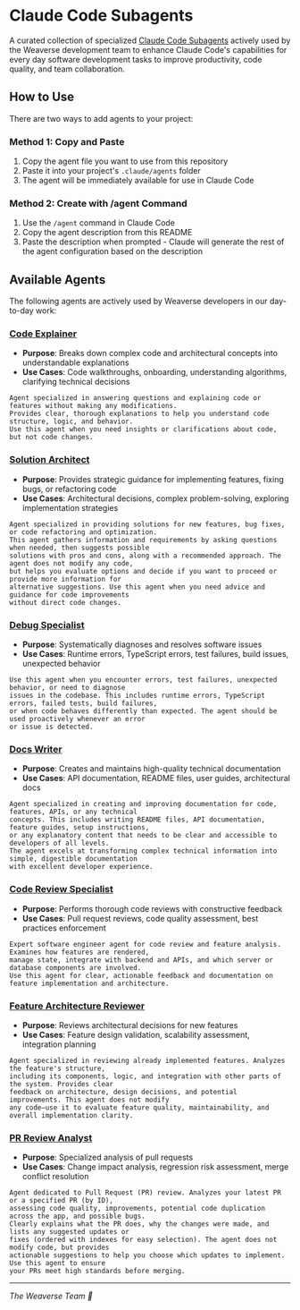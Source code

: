 # Claude Code Subagents

A curated collection of specialized [Claude Code Subagents](https://docs.anthropic.com/en/docs/claude-code/sub-agents) actively used by the Weaverse development team to enhance Claude Code's capabilities for every day software development tasks to improve productivity, code quality, and team collaboration.

## How to Use

There are two ways to add agents to your project:

### Method 1: Copy and Paste
1. Copy the agent file you want to use from this repository
2. Paste it into your project's `.claude/agents` folder
3. The agent will be immediately available for use in Claude Code

### Method 2: Create with /agent Command
1. Use the `/agent` command in Claude Code
2. Copy the agent description from this README
3. Paste the description when prompted - Claude will generate the rest of the agent configuration based on the description


## Available Agents

The following agents are actively used by Weaverse developers in our day-to-day work:

### [Code Explainer](./agents/code-explainer.md)
- **Purpose**: Breaks down complex code and architectural concepts into understandable explanations
- **Use Cases**: Code walkthroughs, onboarding, understanding algorithms, clarifying technical decisions

```text
Agent specialized in answering questions and explaining code or features without making any modifications.
Provides clear, thorough explanations to help you understand code structure, logic, and behavior.
Use this agent when you need insights or clarifications about code, but not code changes.
```

### [Solution Architect](./agents/solution-architect.md)
- **Purpose**: Provides strategic guidance for implementing features, fixing bugs, or refactoring code
- **Use Cases**: Architectural decisions, complex problem-solving, exploring implementation strategies

```text
Agent specialized in providing solutions for new features, bug fixes, or code refactoring and optimization.
This agent gathers information and requirements by asking questions when needed, then suggests possible
solutions with pros and cons, along with a recommended approach. The agent does not modify any code,
but helps you evaluate options and decide if you want to proceed or provide more information for
alternative suggestions. Use this agent when you need advice and guidance for code improvements
without direct code changes.
```

### [Debug Specialist](./agents/debug-specialist.md)
- **Purpose**: Systematically diagnoses and resolves software issues
- **Use Cases**: Runtime errors, TypeScript errors, test failures, build issues, unexpected behavior

```text
Use this agent when you encounter errors, test failures, unexpected behavior, or need to diagnose
issues in the codebase. This includes runtime errors, TypeScript errors, failed tests, build failures,
or when code behaves differently than expected. The agent should be used proactively whenever an error
or issue is detected.
```

### [Docs Writer](./agents/docs-writer.md)
- **Purpose**: Creates and maintains high-quality technical documentation
- **Use Cases**: API documentation, README files, user guides, architectural docs

```text
Agent specialized in creating and improving documentation for code, features, APIs, or any technical
concepts. This includes writing README files, API documentation, feature guides, setup instructions,
or any explanatory content that needs to be clear and accessible to developers of all levels.
The agent excels at transforming complex technical information into simple, digestible documentation
with excellent developer experience.
```

### [Code Review Specialist](./agents/code-review-specialist.md)
- **Purpose**: Performs thorough code reviews with constructive feedback
- **Use Cases**: Pull request reviews, code quality assessment, best practices enforcement

```text
Expert software engineer agent for code review and feature analysis. Examines how features are rendered,
manage state, integrate with backend and APIs, and which server or database components are involved.
Use this agent for clear, actionable feedback and documentation on feature implementation and architecture.
```

### [Feature Architecture Reviewer](./agents/feature-architecture-reviewer.md)
- **Purpose**: Reviews architectural decisions for new features
- **Use Cases**: Feature design validation, scalability assessment, integration planning

```text
Agent specialized in reviewing already implemented features. Analyzes the feature's structure,
including its components, logic, and integration with other parts of the system. Provides clear
feedback on architecture, design decisions, and potential improvements. This agent does not modify
any code—use it to evaluate feature quality, maintainability, and overall implementation clarity.
```

### [PR Review Analyst](./agents/pr-review-analyst.md)
- **Purpose**: Specialized analysis of pull requests
- **Use Cases**: Change impact analysis, regression risk assessment, merge conflict resolution

```text
Agent dedicated to Pull Request (PR) review. Analyzes your latest PR or a specified PR (by ID),
assessing code quality, improvements, potential code duplication across the app, and possible bugs.
Clearly explains what the PR does, why the changes were made, and lists any suggested updates or
fixes (ordered with indexes for easy selection). The agent does not modify code, but provides
actionable suggestions to help you choose which updates to implement. Use this agent to ensure
your PRs meet high standards before merging.
```
---
*The Weaverse Team 🤝*